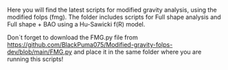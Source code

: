 Here you will find the latest scripts for modified gravity analysis, using the modified folps (fmg). The folder includes scripts for Full shape analysis and Full shape + BAO using a Hu-Sawicki f(R) model. 

Don´t forget to download the FMG.py file from https://github.com/BlackPuma075/Modified-gravity-folps-dev/blob/main/FMG.py and place it in the same folder where you are running this scripts!
